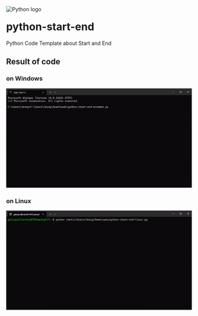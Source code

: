 <img align="left" src="https://avatars.githubusercontent.com/u/1525981?s=200&v=4" width="128" alt="Python logo">

# python-start-end
Python Code Template about Start and End

## Result of code

### on Windows
<img src="https://raw.githubusercontent.com/galaxysollector/python-start-end/main/python-start-end-windows.gif">

### on Linux
<img src="https://raw.githubusercontent.com/galaxysollector/python-start-end/main/python-start-end-linux.gif">
